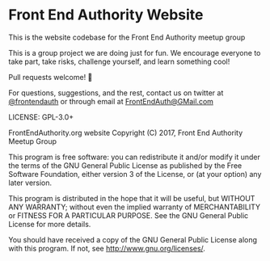 # Front End Authority Website

This is the website codebase for the Front End Authority meetup group

This is a group project we are doing just for fun. We encourage everyone to take part, take risks, challenge yourself, and learn something cool!

Pull requests welcome! :muscle:

For questions, suggestions, and the rest, contact us on twitter at [@frontendauth](https://twitter.com/frontendauth) or through email at FrontEndAuth@GMail.com

LICENSE: GPL-3.0+

FrontEndAuthority.org website
Copyright (C) 2017, Front End Authority Meetup Group

This program is free software: you can redistribute it and/or modify
it under the terms of the GNU General Public License as published by
the Free Software Foundation, either version 3 of the License, or
(at your option) any later version.

This program is distributed in the hope that it will be useful,
but WITHOUT ANY WARRANTY; without even the implied warranty of
MERCHANTABILITY or FITNESS FOR A PARTICULAR PURPOSE.  See the
GNU General Public License for more details.

You should have received a copy of the GNU General Public License
along with this program.  If not, see <http://www.gnu.org/licenses/>.
